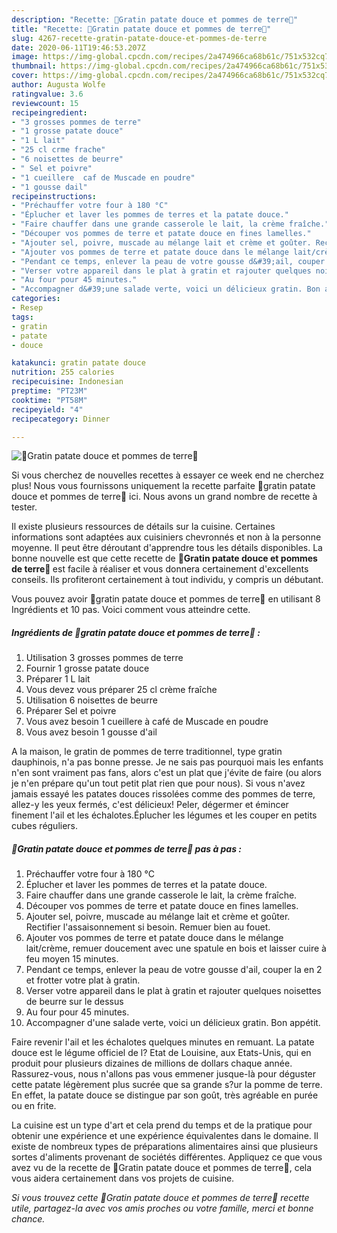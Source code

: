 ```yaml
---
description: "Recette: 🥔Gratin patate douce et pommes de terre🍠"
title: "Recette: 🥔Gratin patate douce et pommes de terre🍠"
slug: 4267-recette-gratin-patate-douce-et-pommes-de-terre
date: 2020-06-11T19:46:53.207Z
image: https://img-global.cpcdn.com/recipes/2a474966ca68b61c/751x532cq70/🥔gratin-patate-douce-et-pommes-de-terre🍠-photo-principale-de-la-recette.jpg
thumbnail: https://img-global.cpcdn.com/recipes/2a474966ca68b61c/751x532cq70/🥔gratin-patate-douce-et-pommes-de-terre🍠-photo-principale-de-la-recette.jpg
cover: https://img-global.cpcdn.com/recipes/2a474966ca68b61c/751x532cq70/🥔gratin-patate-douce-et-pommes-de-terre🍠-photo-principale-de-la-recette.jpg
author: Augusta Wolfe
ratingvalue: 3.6
reviewcount: 15
recipeingredient:
- "3 grosses pommes de terre"
- "1 grosse patate douce"
- "1 L lait"
- "25 cl crme frache"
- "6 noisettes de beurre"
- " Sel et poivre"
- "1 cueillere  caf de Muscade en poudre"
- "1 gousse dail"
recipeinstructions:
- "Préchauffer votre four à 180 °C"
- "Éplucher et laver les pommes de terres et la patate douce."
- "Faire chauffer dans une grande casserole le lait, la crème fraîche."
- "Découper vos pommes de terre et patate douce en fines lamelles."
- "Ajouter sel, poivre, muscade au mélange lait et crème et goûter. Rectifier l&#39;assaisonnement si besoin. Remuer bien au fouet."
- "Ajouter vos pommes de terre et patate douce dans le mélange lait/crème, remuer doucement avec une spatule en bois et laisser cuire à feu moyen 15 minutes."
- "Pendant ce temps, enlever la peau de votre gousse d&#39;ail, couper la en 2 et frotter votre plat à gratin."
- "Verser votre appareil dans le plat à gratin et rajouter quelques noisettes de beurre sur le dessus"
- "Au four pour 45 minutes."
- "Accompagner d&#39;une salade verte, voici un délicieux gratin. Bon appétit."
categories:
- Resep
tags:
- gratin
- patate
- douce

katakunci: gratin patate douce 
nutrition: 255 calories
recipecuisine: Indonesian
preptime: "PT23M"
cooktime: "PT58M"
recipeyield: "4"
recipecategory: Dinner

---
```



![🥔Gratin patate douce et pommes de terre🍠](https://img-global.cpcdn.com/recipes/2a474966ca68b61c/751x532cq70/🥔gratin-patate-douce-et-pommes-de-terre🍠-photo-principale-de-la-recette.jpg)

Si vous cherchez de nouvelles recettes à essayer ce week end ne cherchez plus! Nous vous fournissons uniquement la recette parfaite 🥔gratin patate douce et pommes de terre🍠 ici. Nous avons un grand nombre de recette à tester.

Il existe plusieurs ressources de détails sur la cuisine. Certaines informations sont adaptées aux cuisiniers chevronnés et non à la personne moyenne. Il peut être déroutant d'apprendre tous les détails disponibles. La bonne nouvelle est que cette recette de <strong> 🥔Gratin patate douce et pommes de terre🍠 </strong> est facile à réaliser et vous donnera certainement d'excellents conseils. Ils profiteront certainement à tout individu, y compris un débutant.

<!--inarticleads1-->

Vous pouvez avoir 🥔gratin patate douce et pommes de terre🍠 en utilisant 8 Ingrédients et 10 pas. Voici comment vous atteindre cette.

##### Ingrédients de 🥔gratin patate douce et pommes de terre🍠 :

1. Utilisation 3 grosses pommes de terre
1. Fournir 1 grosse patate douce
1. Préparer 1 L lait
1. Vous devez vous préparer 25 cl crème fraîche
1. Utilisation 6 noisettes de beurre
1. Préparer  Sel et poivre
1. Vous avez besoin 1 cueillere à café de Muscade en poudre
1. Vous avez besoin 1 gousse d&#39;ail


A la maison, le gratin de pommes de terre traditionnel, type gratin dauphinois, n&#39;a pas bonne presse. Je ne sais pas pourquoi mais les enfants n&#39;en sont vraiment pas fans, alors c&#39;est un plat que j&#39;évite de faire (ou alors je n&#39;en prépare qu&#39;un tout petit plat rien que pour nous). Si vous n&#39;avez jamais essayé les patates douces rissolées comme des pommes de terre, allez-y les yeux fermés, c&#39;est délicieux! Peler, dégermer et émincer finement l&#39;ail et les échalotes.Éplucher les légumes et les couper en petits cubes réguliers. 

<!--inarticleads2-->

##### 🥔Gratin patate douce et pommes de terre🍠 pas à pas :

1. Préchauffer votre four à 180 °C
1. Éplucher et laver les pommes de terres et la patate douce.
1. Faire chauffer dans une grande casserole le lait, la crème fraîche.
1. Découper vos pommes de terre et patate douce en fines lamelles.
1. Ajouter sel, poivre, muscade au mélange lait et crème et goûter. Rectifier l&#39;assaisonnement si besoin. Remuer bien au fouet.
1. Ajouter vos pommes de terre et patate douce dans le mélange lait/crème, remuer doucement avec une spatule en bois et laisser cuire à feu moyen 15 minutes.
1. Pendant ce temps, enlever la peau de votre gousse d&#39;ail, couper la en 2 et frotter votre plat à gratin.
1. Verser votre appareil dans le plat à gratin et rajouter quelques noisettes de beurre sur le dessus
1. Au four pour 45 minutes.
1. Accompagner d&#39;une salade verte, voici un délicieux gratin. Bon appétit.


Faire revenir l&#39;ail et les échalotes quelques minutes en remuant. La patate douce est le légume officiel de l? Etat de Louisine, aux Etats-Unis, qui en produit pour plusieurs dizaines de millions de dollars chaque année. Rassurez-vous, nous n&#39;allons pas vous emmener jusque-là pour déguster cette patate légèrement plus sucrée que sa grande s?ur la pomme de terre. En effet, la patate douce se distingue par son goût, très agréable en purée ou en frite. 

<!--inarticleads1-->

<p>
La cuisine est un type d'art et cela prend du temps et de la pratique pour obtenir une expérience et une expérience équivalentes dans le domaine. Il existe de nombreux types de préparations alimentaires ainsi que plusieurs sortes d'aliments provenant de sociétés différentes. Appliquez ce que vous avez vu de la recette de 🥔Gratin patate douce et pommes de terre🍠, cela vous aidera certainement dans vos projets de cuisine.
</p>

<p>
<i>Si vous trouvez cette 🥔Gratin patate douce et pommes de terre🍠 recette utile, partagez-la avec vos amis proches ou votre famille, merci et bonne chance.</i>
</p>
